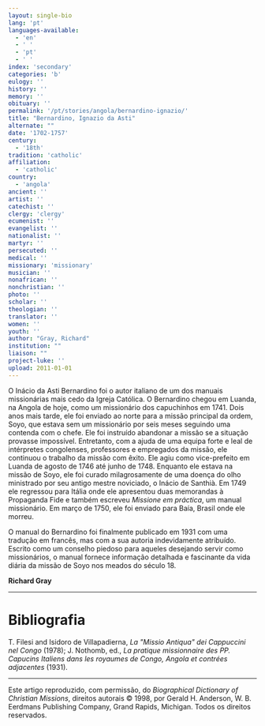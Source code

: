 ```yaml
---
layout: single-bio
lang: 'pt'
languages-available:
  - 'en'
  - ' '
  - 'pt'
  - ' '
index: 'secondary'
categories: 'b'
eulogy: ''
history: ''
memory: ''
obituary: ''
permalink: '/pt/stories/angola/bernardino-ignazio/'
title: "Bernardino, Ignazio da Asti"
alternate: ""
date: '1702-1757'
century:
  - '18th'
tradition: 'catholic'
affiliation:
  - 'catholic'
country:
  - 'angola'
ancient: ''
artist: ''
catechist: ''
clergy: 'clergy'
ecumenist: ''
evangelist: ''
nationalist: ''
martyr: ''
persecuted: ''
medical: ''
missionary: 'missionary'
musician: ''
nonafrican: ''
nonchristian: ''
photo: ''
scholar: ''
theologian: ''
translator: ''
women: ''
youth: ''
author: "Gray, Richard"
institution: ""
liaison: ""
project-luke: ''
upload: 2011-01-01
---
```




O Inácio da Asti Bernardino foi o autor italiano de um dos manuais missionárias mais cedo da Igreja Católica. O Bernardino chegou em Luanda, na Angola de hoje, como um missionário dos capuchinhos em 1741. Dois anos mais tarde, ele foi enviado ao norte para a missão principal da ordem, Soyo, que estava sem um missionário por seis meses seguindo uma contenda com o chefe. Ele foi instruído abandonar a missão se a situação provasse impossível. Entretanto, com a ajuda de uma equipa forte e leal de intérpretes congolenses, professores e empregados da missão, ele continuou o trabalho da missão com êxito. Ele agiu como vice-prefeito em Luanda de agosto de 1746 até junho de 1748. Enquanto ele estava na missão de Soyo, ele foi curado milagrosamente de uma doença do olho ministrado por seu antigo mestre noviciado, o Inácio de Santhià. Em 1749 ele regressou para Itália onde ele apresentou duas memorandas à Propaganda Fide e também escreveu *Missione em práctica*, um manual missionário. Em março de 1750, ele foi enviado para Baía, Brasil onde ele morreu.

O manual do Bernardino foi finalmente publicado em 1931 com uma tradução em francês, mas com a sua autoria indevidamente atribuído. Escrito como um conselho piedoso para aqueles desejando servir como missionários, o manual fornece informação detalhada e fascinante da vida diária da missão de Soyo nos meados do século 18.

**Richard Gray**

---

# Bibliografia
T. Filesi and Isidoro de Villapadierna, *La "Missio Antiqua" dei Cappuccini nel Congo* (1978); J. Nothomb, ed., *La pratique missionnaire des PP. Capucins Italiens dans les royaumes de Congo, Angola et contrées adjacentes* (1931).

---

Este artigo reproduzido, com permissão, do *Biographical Dictionary of Christian Missions*, direitos autorais © 1998, por Gerald H. Anderson, W. B. Eerdmans Publishing Company, Grand Rapids, Michigan. Todos os direitos reservados.
